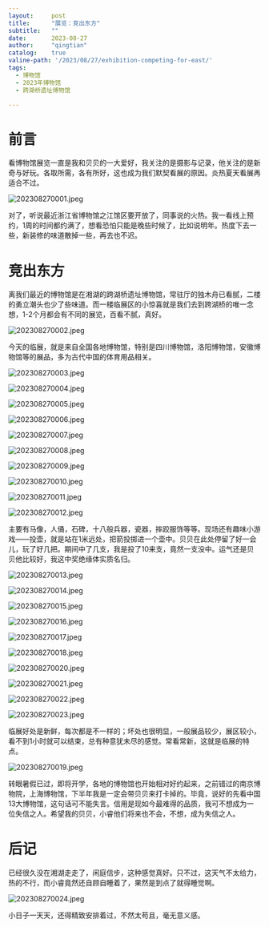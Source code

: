 ```yaml
---
layout:     post
title:      "展览：竞出东方"
subtitle:   ""
date:       2023-08-27
author:     "qingtian"
catalog:    true
valine-path: '/2023/08/27/exhibition-competing-for-east/'
tags:
  - 博物馆
  - 2023年博物馆
  - 跨湖桥遗址博物馆

---
```


# 前言

看博物馆展览一直是我和贝贝的一大爱好，我关注的是摄影与记录，他关注的是新奇与好玩。各取所需，各有所好，这也成为我们默契看展的原因。炎热夏天看展再适合不过。

![202308270001.jpeg](http://img.qingtian16265.com/202308270001.jpeg)

对了，听说最近浙江省博物馆之江馆区要开放了，同事说的火热。我一看线上预约，1周的时间都约满了，想看恐怕只能是晚些时候了，比如说明年。热度下去一些，新装修的味道散掉一些，再去也不迟。

# 竞出东方

离我们最近的博物馆是在湘湖的跨湖桥遗址博物馆，常驻厅的独木舟已看腻，二楼的勇立潮头也少了些味道。而一楼临展区的小惊喜就是我们去到跨湖桥的唯一念想，1-2个月都会有不同的展览，百看不腻，真好。


![202308270002.jpeg](http://img.qingtian16265.com/202308270002.jpeg)

今天的临展，就是来自全国各地博物馆，特别是四川博物馆，洛阳博物馆，安徽博物馆等的展品，多为古代中国的体育用品相关。

![202308270003.jpeg](http://img.qingtian16265.com/202308270003.jpeg)

![202308270004.jpeg](http://img.qingtian16265.com/202308270004.jpeg)

![202308270005.jpeg](http://img.qingtian16265.com/202308270005.jpeg)

![202308270006.jpeg](http://img.qingtian16265.com/202308270006.jpeg)

![202308270007.jpeg](http://img.qingtian16265.com/202308270007.jpeg)

![202308270008.jpeg](http://img.qingtian16265.com/202308270008.jpeg)

![202308270009.jpeg](http://img.qingtian16265.com/202308270009.jpeg)

![202308270010.jpeg](http://img.qingtian16265.com/202308270010.jpeg)

![202308270011.jpeg](http://img.qingtian16265.com/202308270011.jpeg)

![202308270012.jpeg](http://img.qingtian16265.com/202308270012.jpeg)

主要有马像，人俑，石碑，十八般兵器，瓷器，摔跤服饰等等。现场还有趣味小游戏——投壶，就是站在1米远处，把箭投掷进一个壶中。贝贝在此处停留了好一会儿，玩了好几把。期间中了几支，我是投了10来支，竟然一支没中。运气还是贝贝他比较好，我这中奖绝缘体实质名归。


![202308270013.jpeg](http://img.qingtian16265.com/202308270013.jpeg)

![202308270014.jpeg](http://img.qingtian16265.com/202308270014.jpeg)

![202308270015.jpeg](http://img.qingtian16265.com/202308270015.jpeg)

![202308270016.jpeg](http://img.qingtian16265.com/202308270016.jpeg)

![202308270017.jpeg](http://img.qingtian16265.com/202308270017.jpeg)

![202308270018.jpeg](http://img.qingtian16265.com/202308270018.jpeg)

![202308270020.jpeg](http://img.qingtian16265.com/202308270020.jpeg)

![202308270021.jpeg](http://img.qingtian16265.com/202308270021.jpeg)

![202308270022.jpeg](http://img.qingtian16265.com/202308270022.jpeg)

![202308270023.jpeg](http://img.qingtian16265.com/202308270023.jpeg)

临展好处是新鲜，每次都是不一样的；坏处也很明显，一般展品较少，展区较小，看不到1小时就可以结束，总有种意犹未尽的感觉。常看常新，这就是临展的特点。

![202308270019.jpeg](http://img.qingtian16265.com/202308270019.jpeg)

转眼暑假已过，即将开学，各地的博物馆也开始相对好约起来，之前错过的南京博物院，上海博物馆，下半年我是一定会带贝贝来打卡掉的。毕竟，说好的先看中国13大博物馆，这句话可不能失言。信用是现如今最难得的品质，我可不想成为一位失信之人。希望我的贝贝，小睿他们将来也不会，不想，成为失信之人。

# 后记

已经很久没在湘湖走走了，闲庭信步，这种感觉真好。只不过，这天气不太给力，热的不行，而小睿竟然还自顾自睡着了，果然是到点了就得睡觉啊。

![202308270024.jpeg](http://img.qingtian16265.com/202308270024.jpeg)

小日子一天天，还得精致安排着过，不然太苟且，毫无意义感。